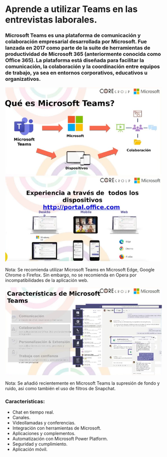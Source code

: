 # Aprende a utilizar Teams en las entrevistas laborales.

### Microsoft Teams es una plataforma de comunicación y colaboración empresarial desarrollada por Microsoft. Fue lanzada en 2017 como parte de la suite de herramientas de productividad de Microsoft 365 (anteriormente conocida como Office 365). La plataforma está diseñada para facilitar la comunicación, la colaboración y la coordinación entre equipos de trabajo, ya sea en entornos corporativos, educativos u organizativos.

![](imgs/capture_1.jpeg)
![](imgs/capture_2.jpeg)

Nota: Se recomienda utilizar Microsoft Teams en Microsoft Edge, Google Chrome o Firefox. Sin embargo, no se recomienda en Opera por incompatibilidades de la aplicación web.

![](imgs/capture_3.jpeg)

Nota: Se añadió recientemente en Microsoft Teams la supresión de fondo y ruido, asi como también el uso de filtros de Snapchat.

### Características:

- Chat en tiempo real.
- Canales.
- Videollamadas y conferencias.
- Integración con herramientas de Microsoft.
- Aplicaciones y complementos.
- Automatización con Microsoft Power Platform.
- Seguridad y cumplimiento.
- Aplicación móvil.
